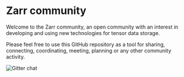 # Zarr community

Welcome to the Zarr community, an open community with an interest in developing and using new technologies for tensor data storage.

Please feel free to use this GitHub repository as a tool for sharing, connecting, coordinating, meeting, planning or any other community activity. 

![[Gitter chat](https://gitter.im/zarr-developers/community)](https://badges.gitter.im/zarr-developers/community.svg)
